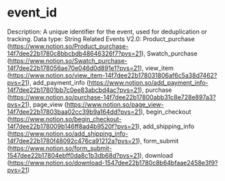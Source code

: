 # event_id

Description: A unique identifier for the event, used for deduplication or tracking.
Data type: String
Related Events V2.0: Product_purchase (https://www.notion.so/Product_purchase-14f7dee22b1780c8bbcbdb48646326f7?pvs=21), Swatch_purchase (https://www.notion.so/Swatch_purchase-14f7dee22b178056ae70e046d0d891e1?pvs=21), 
view_item
 (https://www.notion.so/view_item-14f7dee22b178031806af6c5a38d7462?pvs=21), add_payment_info (https://www.notion.so/add_payment_info-14f7dee22b17801bb7c0ee83abcbd4ac?pvs=21), purchase (https://www.notion.so/purchase-14f7dee22b17800abb31c8e728e897a3?pvs=21), page_view (https://www.notion.so/page_view-14f7dee22b17803baa02cc39b9a164dd?pvs=21), begin_checkout (https://www.notion.so/begin_checkout-14f7dee22b178009b146ff8ad4b9520f?pvs=21), add_shipping_info (https://www.notion.so/add_shipping_info-14f7dee22b1780f48092c476ca91212a?pvs=21), form_submit (https://www.notion.so/form_submit-1547dee22b17804ebff0da8c1b3db68d?pvs=21), download (https://www.notion.so/download-1547dee22b1780c8b64bfaae2458e3f9?pvs=21)